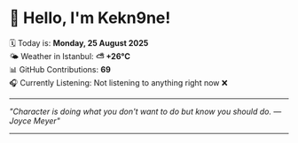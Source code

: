 # 👋 Hello, I'm Kekn9ne!

🗓️ Today is: **Monday, 25 August 2025**  
🌤️ Weather in Istanbul: **⛅️  +26°C**  
📊 GitHub Contributions: **69**  
🎧 Currently Listening: Not listening to anything right now ❌

---

_"Character is doing what you don't want to do but know you should do. — *Joyce Meyer*"_

---
